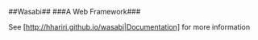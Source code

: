 ##Wasabi##
###A Web Framework###

See [http://hhariri.github.io/wasabi|Documentation] for more information
